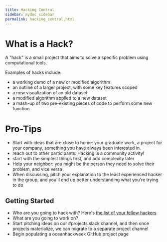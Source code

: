 ```yaml
---
title: Hacking Central
sidebar: mydoc_sidebar
permalink: hacking_central.html
---
```


# What is a Hack?

A "hack" is a small project that aims to solve a specific problem using computational tools.

Examples of hacks include:
* a working demo of a new or modified algorithm
* an outline of a larger project, with some key features scoped
* a new visualization of an old dataset
* a modified algorithm applied to a new dataset
* a mash-up of two pre-existing pieces of code to perform some new function

# Pro-Tips

* Start with ideas that are close to home: your graduate work, a project for your company, something you have always been interested in.
* reach out to other participants: Hacking is a community activity!
* start with the simplest things first, and add complexity later
* Help your neighbor: you might be the person they need to solve their problem, and vice versa
* When discussing, pitch your explanation to the least experienced hacker in the group, and you'll end up better understanding what you're trying to do

## Getting Started

* Who are you going to hack with? Here's [the list of your fellow hackers](Participants)
* What are you going to work on?
* Start pitching ideas on our #projects slack channel, and then once projects materialize, we can migrate to a separate project channel
* Begin populating a oceanhackweek GitHub project page
